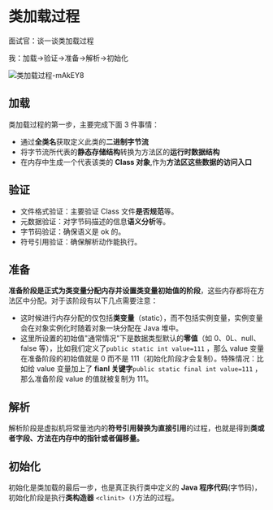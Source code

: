 # 类加载过程

面试官：谈一谈类加载过程

我：加载->验证->准备->解析->初始化

![类加载过程-mAkEY8](https://cdn.jsdelivr.net/gh/DreamCats/imgs@main/uPic/类加载过程-mAkEY8.png)

## 加载

类加载过程的第一步，主要完成下面 3 件事情：

- 通过**全类名**获取定义此类的**二进制字节流**
- 将字节流所代表的**静态存储结构**转换为方法区的**运行时数据结构**
- 在内存中生成一个代表该类的 **Class 对象**,作为**方法区这些数据的访问入口**

## 验证

- 文件格式验证：主要验证 Class 文件**是否规范**等。
- 元数据验证：对字节码描述的信息**语义分析**等。
- 字节码验证：确保语义是 ok 的。
- 符号引用验证：确保解析动作能执行。

## 准备

**准备阶段是正式为类变量分配内存并设置类变量初始值的阶段**，这些内存都将在方法区中分配。对于该阶段有以下几点需要注意：

- 这时候进行内存分配的仅包括**类变量**（static），而不包括实例变量，实例变量会在对象实例化时随着对象一块分配在 Java 堆中。
- 这里所设置的初始值"通常情况"下是数据类型默认的**零值**（如 0、0L、null、false 等），比如我们定义了`public static int value=111` ，那么 value 变量在准备阶段的初始值就是 0 而不是 111（初始化阶段才会复制）。特殊情况：比如给 value 变量加上了 **fianl 关键字**`public static final int value=111` ，那么准备阶段 value 的值就被复制为 111。

## 解析

解析阶段是虚拟机将常量池内的**符号引用替换为直接引用**的过程，也就是得到**类或者字段、方法在内存中的指针或者偏移量。**

## 初始化

初始化是类加载的最后一步，也是真正执行类中定义的 **Java 程序代码**(字节码)，初始化阶段是执行**类构造器** `<clinit> ()`方法的过程。
